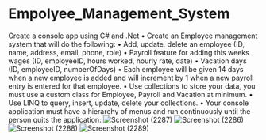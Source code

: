 # Empolyee_Management_System

Create a console app using C# and .Net
• Create an Employee management system that will do the following:
• Add, update, delete an employee (ID, name, address, email, phone, role)
• Payroll feature for adding this weeks wages (ID, employeeID, hours worked, hourly rate, date)
• Vacation days (ID, employeeID, numberOfDays)
• Each employee will be given 14 days when a new employee is added and will increment by 1 when a 
new payroll entry is entered for that employee.
• Use collections to store your data, you must use a custom class for Employee, Payroll and Vacation at 
minimum.
• Use LINQ to query, insert, update, delete your collections.
• Your console application must have a hierarchy of menus and run continuously until the 
person quits the application:
![Screenshot (2287)](https://user-images.githubusercontent.com/104863304/226480866-53b5c418-e539-48a7-9563-2174b12aaf67.png)
![Screenshot (2286)](https://user-images.githubusercontent.com/104863304/226480742-6308e202-0ab2-4721-8240-2c9192ed7f77.png)
![Screenshot (2288)](https://user-images.githubusercontent.com/104863304/226480934-c6258d87-4d2b-492a-86a2-058be38d40bd.png)
![Screenshot (2289)](https://user-images.githubusercontent.com/104863304/226481006-8a973219-6c77-4f02-85dd-c2a3a86994fe.png)

